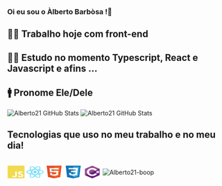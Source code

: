 ### Oi eu sou o Àlberto Barbòsa !👋 
## 👨‍💻 Trabalho hoje com front-end
## 👨‍🎓 Estudo no momento Typescript, React e Javascript e afins ...
## 🚹 Pronome Ele/Dele

![Alberto21 GitHub Stats](https://github-readme-stats.vercel.app/api?username=Alberto21-boop&show_icons&theme=tokyonight)
![Alberto21 GitHub Stats](https://github-readme-stats.vercel.app/api/top-langs/?username=Alberto21-boop&show_icons&theme=tokyonight)


## Tecnologias que uso no meu trabalho e no meu dia!

<div style="display: inline_block"><br/>
 <img align="center" alt="Alberto21-boop" height="30" width="40" src="https://raw.githubusercontent.com/devicons/devicon/master/icons/javascript/javascript-plain.svg">
  <img align="center" alt="Alberto21-boop" height="30" width="40" src="https://raw.githubusercontent.com/devicons/devicon/master/icons/react/react-original.svg">
  <img align="center" alt="Alberto21-boop" height="30" width="40" src="https://raw.githubusercontent.com/devicons/devicon/master/icons/html5/html5-original.svg">
  <img align="center" alt="Alberto21-boop" height="30" width="40" src="https://raw.githubusercontent.com/devicons/devicon/master/icons/css3/css3-original.svg">
  <img align="center" alt="Alberto21-boop" height="30" width="40" src="https://raw.githubusercontent.com/devicons/devicon/master/icons/csharp/csharp-original.svg">
  <img align="center" alt="Alberto21-boop" height="30" width="40" src="https://cdn.jsdelivr.net/gh/devicons/devicon/icons/vscode/vscode-original.svg" />
</div><br>
  
  
 
   
    
